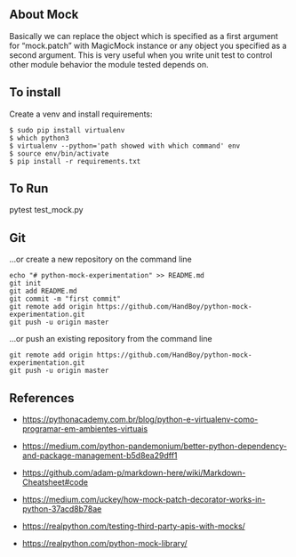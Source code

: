 ## About Mock

Basically we can replace the object which is specified as a first argument for “mock.patch” with MagicMock instance or any object you specified as a second argument. This is very useful when you write unit test to control other module behavior the module tested depends on.


## To install

Create a venv and install requirements:
``` shell
$ sudo pip install virtualenv
$ which python3
$ virtualenv --python='path showed with which command' env
$ source env/bin/activate
$ pip install -r requirements.txt

```


## To Run  
pytest test_mock.py


## Git

…or create a new repository on the command line
``` shell
echo "# python-mock-experimentation" >> README.md
git init
git add README.md
git commit -m "first commit"
git remote add origin https://github.com/HandBoy/python-mock-experimentation.git
git push -u origin master
```   

…or push an existing repository from the command line
``` shell
git remote add origin https://github.com/HandBoy/python-mock-experimentation.git
git push -u origin master
```



## References
- https://pythonacademy.com.br/blog/python-e-virtualenv-como-programar-em-ambientes-virtuais
- https://medium.com/python-pandemonium/better-python-dependency-and-package-management-b5d8ea29dff1
- https://github.com/adam-p/markdown-here/wiki/Markdown-Cheatsheet#code

- https://medium.com/uckey/how-mock-patch-decorator-works-in-python-37acd8b78ae
- https://realpython.com/testing-third-party-apis-with-mocks/
- https://realpython.com/python-mock-library/
